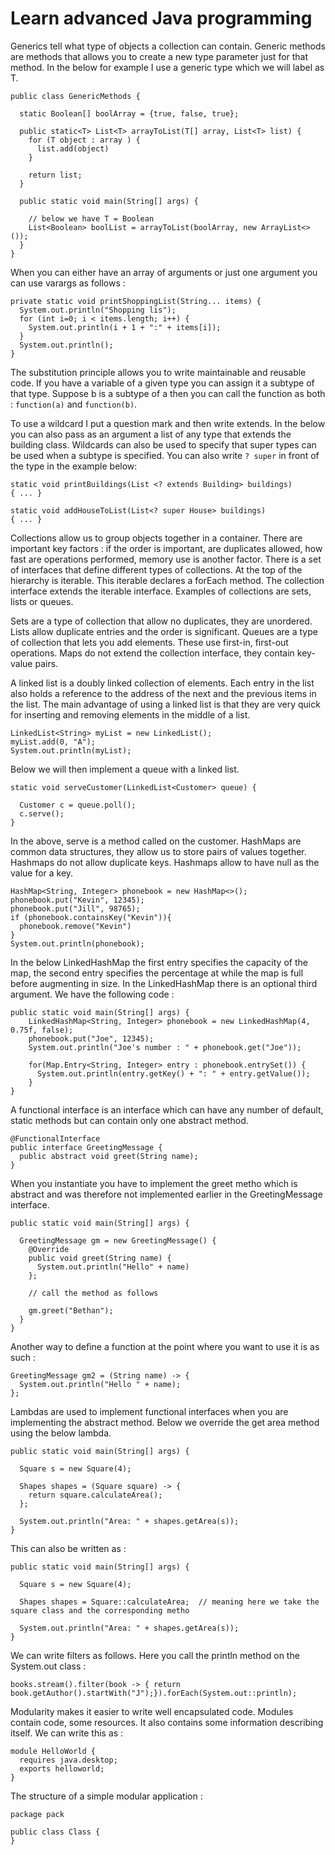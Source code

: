 # Learn advanced Java programming

Generics tell what type of objects a collection can contain. Generic methods are methods that allows you to create a new type parameter just for that method. In the below for example I use a generic type which we will label as T.

```
public class GenericMethods {
  
  static Boolean[] boolArray = {true, false, true};
  
  public static<T> List<T> arrayToList(T[] array, List<T> list) {
    for (T object : array ) {
      list.add(object)
    }
    
    return list;
  }
  
  public static void main(String[] args) {
  
    // below we have T = Boolean
    List<Boolean> boolList = arrayToList(boolArray, new ArrayList<>());
  }
}
```

When you can either have an array of arguments or just one argument you can use varargs as follows :

```
private static void printShoppingList(String... items) {
  System.out.println("Shopping lis");
  for (int i=0; i < items.length; i++) {
    System.out.println(i + 1 + ":" + items[i]);
  }
  System.out.println();
}
```

The substitution principle allows you to write maintainable and reusable code. If you have a variable of a given type you can assign it a subtype of that type. Suppose b is a subtype of a then you can call the function as both : `function(a)` and `function(b)`.

To use a wildcard I put a question mark and then write extends. In the below you can also pass as an argument a list of any type that extends the building class. Wildcards can also be used to specify that super types can be used when a subtype is specified. You can also write `? super` in front of the type in the example below:

````
static void printBuildings(List <? extends Building> buildings)
{ ... }

static void addHouseToList(List<? super House> buildings) 
{ ... }
````

Collections allow us to group objects together in a container. There are important key factors : if the order is important, are duplicates allowed, how fast are operations performed, memory use is another factor. There is a set of interfaces that define different types of collections. At the top of the hierarchy is iterable. This iterable declares a forEach method. The collection interface extends the iterable interface. Examples of collections are sets, lists or queues.

Sets are a type of collection that allow no duplicates, they are unordered. Lists allow duplicate entries and the order is significant. Queues are a type of collection that lets you add elements. These use first-in, first-out operations. Maps do not extend the collection interface, they contain key-value pairs.

A linked list is a doubly linked collection of elements. Each entry in the list also holds a reference to the address of the next and the previous items in the list. The main advantage of using a linked list is that they are very quick for inserting and removing elements in the middle of a list.

```
LinkedList<String> myList = new LinkedList();
myList.add(0, "A");
System.out.println(myList);
```

Below we will then implement a queue with a linked list.

```
static void serveCustomer(LinkedList<Customer> queue) {

  Customer c = queue.poll();
  c.serve();
}
```

In the above, serve is a method called on the customer. HashMaps are common data structures, they allow us to store pairs of values together. Hashmaps do not allow duplicate keys. Hashmaps allow to have null as the value for a key.

```
HashMap<String, Integer> phonebook = new HashMap<>();
phonebook.put("Kevin", 12345);
phonebook.put("Jill", 98765);
if (phonebook.containsKey("Kevin")){
  phonebook.remove("Kevin")
}
System.out.println(phonebook);
```
In the below LinkedHashMap the first entry specifies the capacity of the map, the second entry specifies the percentage at while the map is full before augmenting in size. In the LinkedHashMap there is an optional third argument. We have the following code :

```
public static void main(String[] args) {
    LinkedHashMap<String, Integer> phonebook = new LinkedHashMap(4, 0.75f, false);
    phonebook.put("Joe", 12345);
    System.out.println("Joe's number : " + phonebook.get("Joe"));
    
    for(Map.Entry<String, Integer> entry : phonebook.entrySet()) {
      System.out.println(entry.getKey() + ": " + entry.getValue());
    }
}
```
A functional interface is an interface which can have any number of default, static methods but can contain only one abstract method.

```
@FunctionalInterface
public interface GreetingMessage {
  public abstract void greet(String name);
}
```
When you instantiate you have to implement the greet metho which is abstract and was therefore not implemented earlier in the GreetingMessage interface.

```
public static void main(String[] args) {

  GreetingMessage gm = new GreetingMessage() {
    @Override
    public void greet(String name) {
      System.out.println("Hello" + name)
    };
    
    // call the method as follows
    
    gm.greet("Bethan");
  }
}
```

Another way to define a function at the point where you want to use it is as such :

```
GreetingMessage gm2 = (String name) -> {
  System.out.println("Hello " + name);
};
```

Lambdas are used to implement functional interfaces when you are implementing the abstract method. Below we override the get area method using the below lambda.

```
public static void main(String[] args) {

  Square s = new Square(4);
  
  Shapes shapes = (Square square) -> {
    return square.calculateArea();
  };
  
  System.out.println("Area: " + shapes.getArea(s));
}
```
This can also be written as :

```
public static void main(String[] args) {

  Square s = new Square(4);
  
  Shapes shapes = Square::calculateArea;  // meaning here we take the square class and the corresponding metho
  
  System.out.println("Area: " + shapes.getArea(s));
}
```

We can write filters as follows. Here you call the println method on the  System.out class : 

```
books.stream().filter(book -> { return book.getAuthor().startWith("J");}).forEach(System.out::println);
```

Modularity makes it easier to write well encapsulated code. Modules contain code, some resources. It also contains some information describing itself. We can write this as :

```
module HelloWorld {
  requires java.desktop;
  exports helloworld;
}
```

The structure of a simple modular application :

```
package pack

public class Class {
}
```

